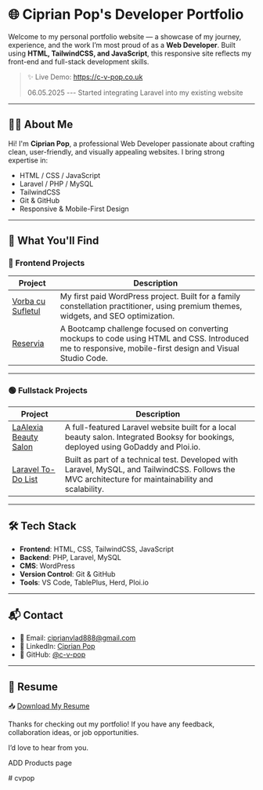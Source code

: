 # 🌐 Ciprian Pop's Developer Portfolio

Welcome to my personal portfolio website — a showcase of my journey, experience, and the work I’m most proud of as a **Web Developer**. 
Built using **HTML, TailwindCSS, and JavaScript**, this responsive site reflects my front-end and full-stack development skills.

> ✨ Live Demo: https://c-v-pop.co.uk
>
> 06.05.2025 --- Started integrating Laravel into my existing website

---

## 🧑‍💻 About Me

Hi! I'm **Ciprian Pop**, a professional Web Developer passionate about crafting clean, user-friendly, and visually appealing websites. I bring strong expertise in:

- HTML / CSS / JavaScript
- Laravel / PHP / MySQL
- TailwindCSS
- Git & GitHub
- Responsive & Mobile-First Design

---

## 🚀 What You'll Find

### 🔷 Frontend Projects

| Project | Description |
|--------|-------------|
| [Vorba cu Sufletul](https://vorbacusufletul.wordpress.com/) | My first paid WordPress project. Built for a family constellation practitioner, using premium themes, widgets, and SEO optimization. |
| [Reservia](https://c-v-pop.github.io/Reservia/) | A Bootcamp challenge focused on converting mockups to code using HTML and CSS. Introduced me to responsive, mobile-first design and Visual Studio Code. |

---

### 🟢 Fullstack Projects

| Project | Description |
|--------|-------------|
| [LaAlexia Beauty Salon](https://laalexiaatelier.co.uk/) | A full-featured Laravel website built for a local beauty salon. Integrated Booksy for bookings, deployed using GoDaddy and Ploi.io. |
| [Laravel To-Do List](https://github.com/c-v-pop/to-do-list) | Built as part of a technical test. Developed with Laravel, MySQL, and TailwindCSS. Follows the MVC architecture for maintainability and scalability. |

---

## 🛠️ Tech Stack

- **Frontend**: HTML, CSS, TailwindCSS, JavaScript
- **Backend**: PHP, Laravel, MySQL
- **CMS**: WordPress
- **Version Control**: Git & GitHub
- **Tools**: VS Code, TablePlus, Herd, Ploi.io

---

## 📬 Contact

- 📧 Email: [ciprianvlad888@gmail.com](mailto:c.pop@myyahoo.com)
- 💼 LinkedIn: [Ciprian Pop](https://www.linkedin.com/in/ciprian-pop-9a5169157/)
- 🐙 GitHub: [@c-v-pop](https://github.com/c-v-pop)

---

## 📄 Resume

📥 [Download My Resume](media/13.Ciprian_Pop.pdf)


Thanks for checking out my portfolio! If you have any feedback, collaboration ideas, or job opportunities. 

I’d love to hear from you.


ADD Products page 

#   c v p o p  
 